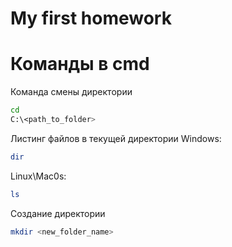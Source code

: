 # My first homework

# Команды в cmd

Команда смены директории
```sh
cd
C:\<path_to_folder>
```

Листинг файлов в текущей директории Windows:
```sh
dir
```
Linux\Mac0s:
```sh
ls
```

Создание директории
```sh
mkdir <new_folder_name>
```
